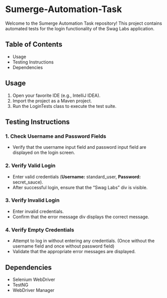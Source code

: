 # Sumerge-Automation-Task
Welcome to the Sumerge Automation Task repository! This project contains automated tests for the login functionality of the Swag Labs application.

## Table of Contents
- Usage
- Testing Instructions
- Dependencies

## Usage
1. Open your favorite IDE (e.g., IntelliJ IDEA).
2. Import the project as a Maven project.
3. Run the LoginTests class to execute the test suite.

## Testing Instructions
### 1. Check Username and Password Fields
- Verify that the username input field and password input field are displayed on the login screen.
### 2. Verify Valid Login
- Enter valid credentials (**Username:** standard_user, **Password:** secret_sauce).
- After successful login, ensure that the “Swag Labs” div is visible.
### 3. Verify Invalid Login
- Enter invalid credentials.
- Confirm that the error message div displays the correct message.
### 4. Verify Empty Credentials
- Attempt to log in without entering any credentials. (Once without the username field and once without password field)
- Validate that the appropriate error messages are displayed.

## Dependencies
- Selenium WebDriver
- TestNG
- WebDriver Manager
